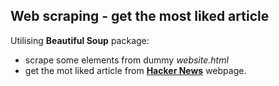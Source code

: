 ## Web scraping - get the most liked article

Utilising **Beautiful Soup** package:

- scrape some elements from dummy _website.html_
- get the mot liked article from [**Hacker News**](https://news.ycombinator.com/news "https://news.ycombinator.com/news") webpage.
